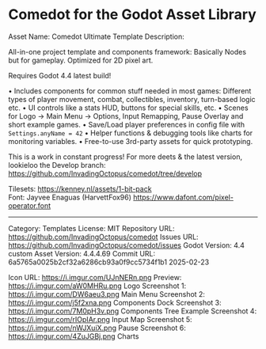 # Comedot for the Godot Asset Library

Asset Name: Comedot Ultimate Template
Description:

All-in-one project template and components framework: Basically Nodes but for gameplay. Optimized for 2D pixel art.

Requires Godot 4.4 latest build!

• Includes components for common stuff needed in most games: Different types of player movement, combat, collectibles, inventory, turn-based logic etc.
• UI controls like a stats HUD, buttons for special skills, etc.
• Scenes for Logo → Main Menu → Options, Input Remapping, Pause Overlay and short example games.
• Save/Load player preferences in config file with `Settings.anyName = 42`
• Helper functions & debugging tools like charts for monitoring variables.
• Free-to-use 3rd-party assets for quick prototyping.

This is a work in constant progress! For more deets & the latest version, lookieloo the Develop branch: https://github.com/InvadingOctopus/comedot/tree/develop

Tilesets: https://kenney.nl/assets/1-bit-pack  
Font: Jayvee Enaguas (HarvettFox96) https://www.dafont.com/pixel-operator.font

----

Category:		Templates
License:		MIT
Repository URL:	https://github.com/InvadingOctopus/comedot
Issues URL:		https://github.com/InvadingOctopus/comedot/issues
Godot Version:	4.4 custom
Asset Version:	4.4.4.69
Commit URL:		6a5765a0025b2cf32a6286cb93a0f9cc5734f1b1 2025-02-23

Icon URL:		https://i.imgur.com/UJnNERn.png
Preview:  		https://i.imgur.com/aW0MHRu.png Logo
Screenshot 1:	https://i.imgur.com/DW6aeu3.png Main Menu
Screenshot 2:	https://i.imgur.com/j5f2xna.png Components Dock
Screenshot 3:	https://i.imgur.com/7M0pH3v.png Components Tree Example
Screenshot 4:	https://i.imgur.com/rIOpIAr.png Input Map
Screenshot 5:	https://i.imgur.com/nWJXuiX.png Pause
Screenshot 6:	https://i.imgur.com/4ZuJGBj.png Charts

